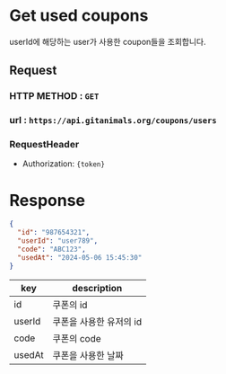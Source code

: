 # Get used coupons

userId에 해당하는 user가 사용한 coupon들을 조회합니다.

## Request

### HTTP METHOD : `GET`

### url : `https://api.gitanimals.org/coupons/users`

### RequestHeader

- Authorization: `{token}`

# Response

```json
{
  "id": "987654321",
  "userId": "user789",
  "code": "ABC123",
  "usedAt": "2024-05-06 15:45:30"
}
```

| key    | description   |
|--------|---------------|
| id     | 쿠폰의 id        |
| userId | 쿠폰을 사용한 유저의 id |
| code   | 쿠폰의 code      |
| usedAt | 쿠폰을 사용한 날짜    |


